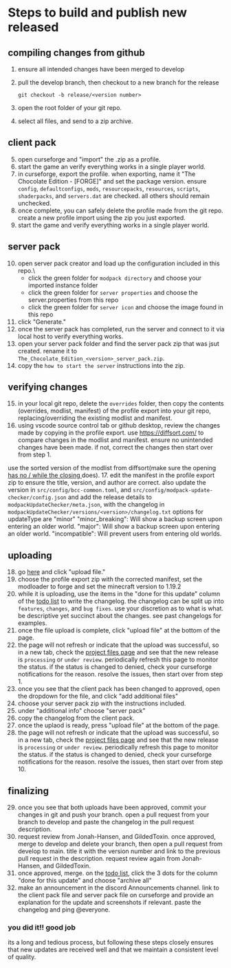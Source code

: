 # Steps to build and publish new released

## compiling changes from github

1. ensure all intended changes have been merged to develop
2. pull the develop branch, then checkout to a new branch for the release

    ```git
    git checkout -b release/<version number>
    ```

3. open the root folder of your git repo.
4. select all files, and send to a zip archive.

## client pack

5. open curseforge and "import" the .zip as a profile.
6. start the game an verify everything works in a single player world.
7. in curseforge, export the profile.
  when exporting, name it "The Chocolate Edition - [FORGE]" and set the package version. ensure `config`, `defaultconfigs`, `mods`, `resourcepacks`, `resources`, `scripts`, `shaderpacks`, and `servers.dat` are checked. all others should remain unchecked.
8. once complete, you can safely delete the profile made from the git repo. create a new profile import using the zip you just exported.
9. start the game and verify everything works in a single player world.

## server pack

10. open server pack creator and load up the configuration included in this repo.\
    - click the green folder for `modpack directory` and choose your imported instance folder
    - click the green folder for `server properties` and choose the server.properties from this repo
    - click the green folder for `server icon` and choose the image found in this repo
11. click "Generate."
12. once the server pack has completed, run the server and connect to it via local host to verify everything works.
13. open your server pack folder and find the server pack zip that was jsut created. rename it to `The_Chocolate_Edition_<version>_server_pack.zip`.
14. copy the `how to start the server` instructions into the zip.

## verifying changes

15. in your local git repo, delete the `overrides` folder, then copy the contents (overrides, modlist, manifest) of the profile export into your git repo, replacing/overriding the existing modlist and manifest.
16. using vscode source control tab or github desktop, review the changes made by copying in the profile export. use <https://diffsort.com/> to compare changes in the modlist and manifest.
  ensure no unintended changes have been made. if not, correct the changes then start over from step 1.

  use the sorted version of the modlist from diffsort(make sure the opening <u> has no / while the closing </u> does).
17. edit the manifest in the profile export zip to ensure the title, version, and author are correct.
  also update the version in `src/config/bcc-common.toml`, and `src/config/modpack-update-checker/config.json`
  and add the release details to `modpackUpdateChecker/meta.json`, with the changelog in `modpackUpdateChecker/versions/<version>/changelog.txt`
  options for updateType are
    "minor"
    "minor_breaking": Will show a backup screen upon entering an older world.
    "major": Will show a backup screen upon entering an older world.
    "incompatible": Will prevent users from entering old worlds.

## uploading

18. go [here](https://authors.curseforge.com/#/projects/888414/files) and click "upload file."
19. choose the profile export zip with the corrected manifest, set the modloader to forge and set the minecraft version to 1.19.2
20. while it is uploading, use the items in the "done for this update" column of the [todo list](https://github.com/orgs/chocolate-edition/projects/1) to write the changelog.
  the changelog can be split up into `features`, `changes`, and `bug fixes`. use your discretion as to what is what. be descriptive yet succinct about the changes. see past changelogs for examples.
21. once the file upload is complete, click "upload file" at the bottom of the page.
22. the page will not refresh or indicate that the upload was successful, so in a new tab, check the [project files page](https://authors.curseforge.com/#/projects/888414/files) and see that the new release is `processing` or `under review`. periodically refresh this page to monitor the status.
  if the status is changed to denied, check your curseforge notifications for the reason. resolve the issues, then start over from step 1.
23. once you see that the client pack has been changed to approved, open the dropdown for the file, and click "add additional files"
24. choose your server pack zip with the instructions included.
25. under "additional info" choose "server pack"
26. copy the changelog from the client pack.
27. once the uplaod is ready, press "upload file" at the bottom of the page.
28. the page will not refresh or indicate that the upload was successful, so in a new tab, check the [project files page](https://authors.curseforge.com/#/projects/888414/files) and see that the new release is `processing` or `under review`. periodically refresh this page to monitor the status.
  if the status is changed to denied, check your curseforge notifications for the reason. resolve the issues, then start over from step 10.

## finalizing

29. once you see that both uploads have been approved, commit your changes in git and push your branch. open a pull request from your branch to develop and paste the changelog in the pull request description.
30. request review from Jonah-Hansen, and GildedToxin. once approved, merge to develop and delete your branch, then open a pull request from develop to main. title it with the version number and link to the previous pull request in the description. request review again from Jonah-Hansen, and GildedToxin.
31. once approved, merge. on the [todo list](https://github.com/orgs/chocolate-edition/projects/1), click the 3 dots for the column "done for this update" and choose "archive all"
32. make an announcement in the discord Announcements channel. link to the client pack file and server pack file on curseforge and provide an explanation for the update and screenshots if relevant. paste the changelog and ping @everyone.

### you did it!! good job

its a long and tedious process, but following these steps closely ensures that new updates are received well and that we maintain a consistent level of quality.
